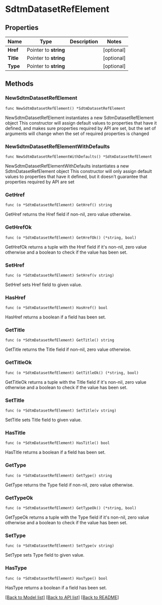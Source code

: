 # SdtmDatasetRefElement

## Properties

Name | Type | Description | Notes
------------ | ------------- | ------------- | -------------
**Href** | Pointer to **string** |  | [optional] 
**Title** | Pointer to **string** |  | [optional] 
**Type** | Pointer to **string** |  | [optional] 

## Methods

### NewSdtmDatasetRefElement

`func NewSdtmDatasetRefElement() *SdtmDatasetRefElement`

NewSdtmDatasetRefElement instantiates a new SdtmDatasetRefElement object
This constructor will assign default values to properties that have it defined,
and makes sure properties required by API are set, but the set of arguments
will change when the set of required properties is changed

### NewSdtmDatasetRefElementWithDefaults

`func NewSdtmDatasetRefElementWithDefaults() *SdtmDatasetRefElement`

NewSdtmDatasetRefElementWithDefaults instantiates a new SdtmDatasetRefElement object
This constructor will only assign default values to properties that have it defined,
but it doesn't guarantee that properties required by API are set

### GetHref

`func (o *SdtmDatasetRefElement) GetHref() string`

GetHref returns the Href field if non-nil, zero value otherwise.

### GetHrefOk

`func (o *SdtmDatasetRefElement) GetHrefOk() (*string, bool)`

GetHrefOk returns a tuple with the Href field if it's non-nil, zero value otherwise
and a boolean to check if the value has been set.

### SetHref

`func (o *SdtmDatasetRefElement) SetHref(v string)`

SetHref sets Href field to given value.

### HasHref

`func (o *SdtmDatasetRefElement) HasHref() bool`

HasHref returns a boolean if a field has been set.

### GetTitle

`func (o *SdtmDatasetRefElement) GetTitle() string`

GetTitle returns the Title field if non-nil, zero value otherwise.

### GetTitleOk

`func (o *SdtmDatasetRefElement) GetTitleOk() (*string, bool)`

GetTitleOk returns a tuple with the Title field if it's non-nil, zero value otherwise
and a boolean to check if the value has been set.

### SetTitle

`func (o *SdtmDatasetRefElement) SetTitle(v string)`

SetTitle sets Title field to given value.

### HasTitle

`func (o *SdtmDatasetRefElement) HasTitle() bool`

HasTitle returns a boolean if a field has been set.

### GetType

`func (o *SdtmDatasetRefElement) GetType() string`

GetType returns the Type field if non-nil, zero value otherwise.

### GetTypeOk

`func (o *SdtmDatasetRefElement) GetTypeOk() (*string, bool)`

GetTypeOk returns a tuple with the Type field if it's non-nil, zero value otherwise
and a boolean to check if the value has been set.

### SetType

`func (o *SdtmDatasetRefElement) SetType(v string)`

SetType sets Type field to given value.

### HasType

`func (o *SdtmDatasetRefElement) HasType() bool`

HasType returns a boolean if a field has been set.


[[Back to Model list]](../README.md#documentation-for-models) [[Back to API list]](../README.md#documentation-for-api-endpoints) [[Back to README]](../README.md)


